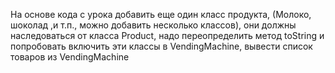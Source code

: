 На основе кода с урока добавить еще один класс продукта, (Молоко, шоколад ,и т.п., можно добавить несколько классов), они должны наследоваться от класса Product, надо переопределить метод toString и попробовать включить эти классы в VendingMachine, вывести список товаров из VendingMachine

